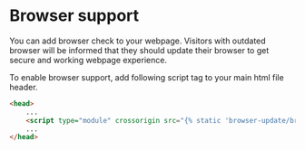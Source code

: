 # Browser support

You can add browser check to your webpage. Visitors with outdated browser will be informed that they should
update their browser to get secure and working webpage experience.

To enable browser support, add following script tag to your main html file header.

```html
<head>
    ...
    <script type="module" crossorigin src="{% static 'browser-update/browser-update.js' %}"></script>
    ...
</head>
```
